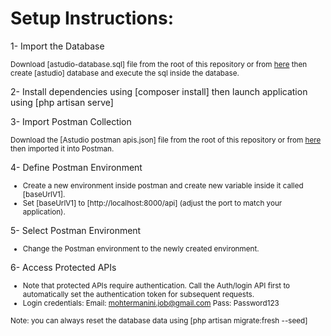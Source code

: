 # Setup Instructions:
1- Import the Database
    
<small> Download [astudio-database.sql] file from the root of this repository or from [here](https://www.dropbox.com/scl/fi/zc6gbok0j32dw23xaphmr/atstudio-database.sql?rlkey=ja7m7sud6cbftgjvdb4s0q71k&st=m0b94mg8&dl=0) then create [astudio] database and execute the sql inside the database.</small>

2- Install dependencies using [composer install] then launch application using [php artisan serve]

3- Import Postman Collection

<small>Download the [Astudio postman apis.json] file from the root of this repository or from [here](https://www.dropbox.com/scl/fi/1ny9akdjzqzf1d800zhs4/Astudio-postman-apis.json?rlkey=uhhtf1r444v7uecuc1kmhz73j&st=9y9kodtb&dl=0) then imported it into Postman.</small>

4- Define Postman Environment

<small>

- Create a new environment inside postman and create new variable inside it called [baseUrlV1].
- Set [baseUrlV1] to [http://localhost:8000/api] (adjust the port to match your application).
</small>

5- Select Postman Environment
<small>
- Change the Postman environment to the newly created environment.
</small>

6- Access Protected APIs

<small>

- Note that protected APIs require authentication. Call the Auth/login API first to automatically set the authentication token for subsequent requests.
- Login credentials:
		Email: mohtermanini.job@gmail.com
		Pass: Password123
</small>

<small>Note: you can always reset the database data using [php artisan migrate:fresh --seed]</small>
